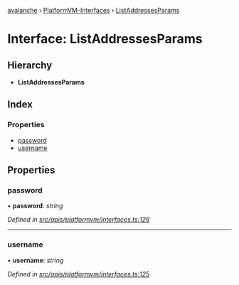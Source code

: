 [avalanche](../README.md) › [PlatformVM-Interfaces](../modules/platformvm_interfaces.md) › [ListAddressesParams](platformvm_interfaces.listaddressesparams.md)

# Interface: ListAddressesParams

## Hierarchy

* **ListAddressesParams**

## Index

### Properties

* [password](platformvm_interfaces.listaddressesparams.md#password)
* [username](platformvm_interfaces.listaddressesparams.md#username)

## Properties

###  password

• **password**: *string*

*Defined in [src/apis/platformvm/interfaces.ts:126](https://github.com/ava-labs/avalanchejs/blob/8033096/src/apis/platformvm/interfaces.ts#L126)*

___

###  username

• **username**: *string*

*Defined in [src/apis/platformvm/interfaces.ts:125](https://github.com/ava-labs/avalanchejs/blob/8033096/src/apis/platformvm/interfaces.ts#L125)*
